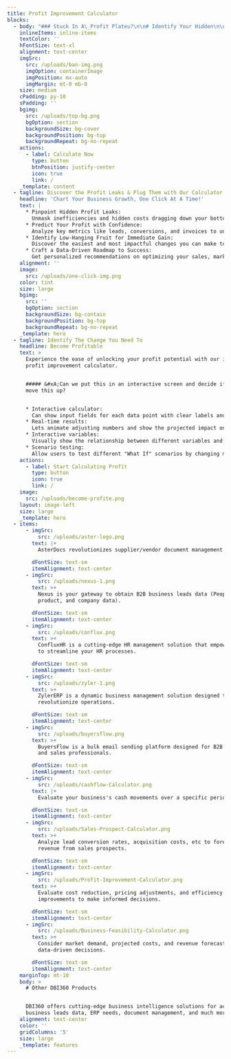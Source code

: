```yaml
---
title: Profit Improvement Calculator
blocks:
  - body: "### Stuck In A\_Profit Plateu?\n\n# Identify Your Hidden\n\n# Earning Potential With Our Free Tool\n\nWhat would you like to calculate using our profit improvement calculator?\n\n* Increase Net Profit\n* Improve Lead Performance\_\n* Total Turnover\n"
    inlineItems: inline-items
    textColor: ''
    hFontSize: text-xl
    alignment: text-center
    imgSrc:
      src: /uploads/ban-img.png
      imgOption: containerImage
      imgPosition: mx-auto
      imgMargin: mt-0 mb-0
    size: medium
    cPadding: py-10
    sPadding: ''
    bgimg:
      src: /uploads/top-bg.png
      bgOption: section
      backgroundSize: bg-cover
      backgroundPosition: bg-top
      backgroundRepeat: bg-no-repeat
    actions:
      - label: Calculate Now
        type: button
        btnPosition: justify-center
        icon: true
        link: /
    _template: content
  - tagline: Discover the Profit Leaks & Plug Them with Our Calculator.
    headline: 'Chart Your Business Growth, One Click At A Time!'
    text: |
      * Pinpoint Hidden Profit Leaks:
        Unmask inefficiencies and hidden costs dragging down your bottom line.
      * Predict Your Profit with Confidence:
        Analyze key metrics like leads, conversions, and invoices to understand your true earning potential.
      * Identify Low-Hanging Fruit for Immediate Gain:
        Discover the easiest and most impactful changes you can make to see profit improvements in days, not months.
      * Craft a Data-Driven Roadmap to Success:
        Get personalized recommendations on optimizing your sales, marketing, and pricing strategies for sustained growth.
    alignment: ''
    image:
      src: /uploads/one-click-img.png
    color: tint
    size: large
    bgimg:
      src: ''
      bgOption: section
      backgroundSize: bg-contain
      backgroundPosition: bg-top
      backgroundRepeat: bg-no-repeat
    _template: hero
  - tagline: Identify The Change You Need To
    headline: Become Profitable
    text: >
      Experience the ease of unlocking your profit potential with our intuitive
      profit improvement calculator.


      ##### &#xA;Can we put this in an interactive screen and decide if we can
      move this up?


      * Interactive calculator:
        Can show input fields for each data point with clear labels and tooltips. Highlight the ability to test different percentage changes.
      * Real-time results:
        Lets animate adjusting numbers and show the projected impact on key metrics like profit margin.
      * Interactive variables:
        Visually show the relationship between different variables and their impact on profit.
      * Scenario testing:
        Allow users to test different "What If" scenarios by changing multiple variables at once.
    actions:
      - label: Start Calculating Profit
        type: button
        icon: true
        link: /
    image:
      src: /uploads/become-profite.png
    layout: image-left
    size: large
    _template: hero
  - items:
      - imgSrc:
          src: /uploads/aster-logo.png
        text: |+
          AsterDocs revolutionizes supplier/vendor document management.

        dFontSize: text-sm
        itemAlignment: text-center
      - imgSrc:
          src: /uploads/nexus-1.png
        text: >+
          Nexus is your gateway to obtain B2B business leads data (People,
          product, and company data).

        dFontSize: text-sm
        itemAlignment: text-center
      - imgSrc:
          src: /uploads/conflux.png
        text: >+
          ConfluxHR is a cutting-edge HR management solution that empowers you
          to streamline your HR processes.

        dFontSize: text-sm
        itemAlignment: text-center
      - imgSrc:
          src: /uploads/zyler-1.png
        text: >+
          ZylerERP is a dynamic business management solution designed to
          revolutionize operations.

        dFontSize: text-sm
        itemAlignment: text-center
      - imgSrc:
          src: /uploads/buyersflow.png
        text: >+
          BuyersFlow is a bulk email sending platform designed for B2B marketers
          and sales professionals.

        dFontSize: text-sm
        itemAlignment: text-center
      - imgSrc:
          src: /uploads/cashflow-Calculator.png
        text: |+
          Evaluate your business's cash movements over a specific period.

        dFontSize: text-sm
        itemAlignment: text-center
      - imgSrc:
          src: /uploads/Sales-Prospect-Calculator.png
        text: >+
          Analyze lead conversion rates, acquisition costs, etc to forecast
          revenue from sales prospects.

        dFontSize: text-sm
        itemAlignment: text-center
      - imgSrc:
          src: /uploads/Profit-Improvement-Calculator.png
        text: >+
          Evaluate cost reduction, pricing adjustments, and efficiency
          improvements to make informed decisions.

        dFontSize: text-sm
        itemAlignment: text-center
      - imgSrc:
          src: /uploads/Business-Feasibility-Calculator.png
        text: >+
          Consider market demand, projected costs, and revenue forecasts to make
          data-driven decisions.

        dFontSize: text-sm
        itemAlignment: text-center
    marginTop: mt-10
    body: >
      # Other DBI360 Products


      DBI360 offers cutting-edge business intelligence solutions for accessing
      business leads data, ERP needs, document management, and much more.
    alignment: text-center
    color: ''
    gridColumns: '5'
    size: large
    _template: features
---
```


